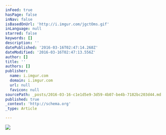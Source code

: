 ```yaml
---
inFeed: true
hasPage: false
inNav: false
isBasedOnUrl: 'http://i.imgur.com/jgctOms.gif'
inLanguage: null
starred: false
keywords: []
description: ''
datePublished: '2016-03-16T02:47:14.268Z'
dateModified: '2016-03-16T02:47:13.556Z'
author: []
title: ''
authors: []
publisher:
  name: i.imgur.com
  domain: i.imgur.com
  url: null
  favicon: null
sourcePath: _posts/2016-03-16-c1e1d5e9-3d59-4b07-be4b-7182bc203d44.md
published: true
_context: 'http://schema.org'
_type: Article

---
```

![](http://i.imgur.com/jgctOms.gif)